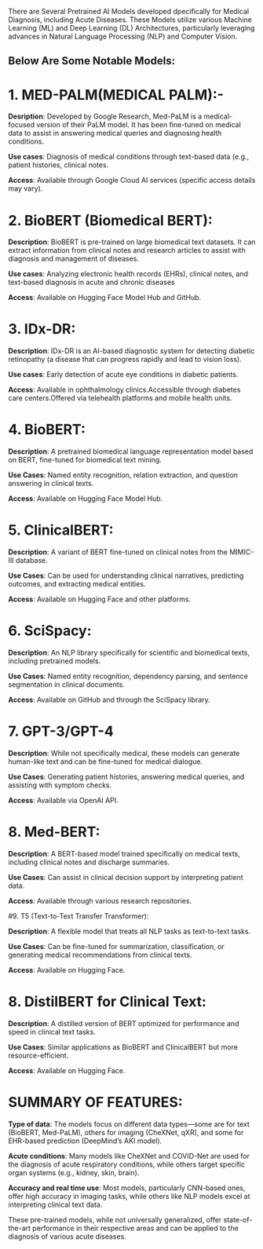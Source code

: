 There are Several Pretrained AI Models developed dpecifically for Medical Diagnosis, including Acute Diseases. These Models utilize various Machine Learning (ML) and Deep Learning (DL) Architectures, particularly leveraging advances in Natural Language Processing (NLP) and Computer Vision.

## Below Are Some Notable Models:

# 1. MED-PALM(MEDICAL PALM):-
      
**Desription**:  Developed by Google Research, Med-PaLM is a medical-focused version of their PaLM model. It has been fine-tuned on medical data to assist in answering medical queries and diagnosing health conditions.    

**Use cases**:  Diagnosis of medical conditions through text-based data (e.g., patient histories, clinical notes. 

**Access**: Available through Google Cloud AI services (specific access details may vary).



# 2. BioBERT (Biomedical BERT):
     
**Description**:  BioBERT is pre-trained on large biomedical text datasets. It can extract information from clinical notes and research articles to assist with diagnosis and management of diseases.
     
**Use cases**:  Analyzing electronic health records (EHRs), clinical notes, and text-based diagnosis in acute and chronic diseases

**Access**: Available on Hugging Face Model Hub and GitHub.



# 3. IDx-DR:


**Description**: IDx-DR is an AI-based diagnostic system for detecting diabetic retinopathy (a disease that can progress rapidly and lead to vision loss).

**Use cases**: Early detection of acute eye conditions in diabetic patients.

**Access**:  Available in ophthalmology clinics.Accessible through diabetes care centers.Offered via telehealth platforms and mobile health units.



# 4. BioBERT:

**Description**: A pretrained biomedical language representation model based on BERT, fine-tuned for biomedical text mining.

**Use Cases**: Named entity recognition, relation extraction, and question answering in clinical texts.

**Access**: Available on Hugging Face Model Hub.



# 5. ClinicalBERT:

**Description**: A variant of BERT fine-tuned on clinical notes from the MIMIC-III database.

**Use Cases**: Can be used for understanding clinical narratives, predicting outcomes, and extracting medical entities.

**Access**: Available on Hugging Face and other platforms.



# 6. SciSpacy:

**Description**: An NLP library specifically for scientific and biomedical texts, including pretrained models.

**Use Cases**: Named entity recognition, dependency parsing, and sentence segmentation in clinical documents.

**Access**: Available on GitHub and through the SciSpacy library.



# 7. GPT-3/GPT-4

**Description**: While not specifically medical, these models can generate human-like text and can be fine-tuned for medical dialogue.

**Use Cases**: Generating patient histories, answering medical queries, and assisting with symptom checks.

**Access**: Available via OpenAI API.



# 8. Med-BERT:

**Description**: A BERT-based model trained specifically on medical texts, including clinical notes and discharge summaries.

**Use Cases**: Can assist in clinical decision support by interpreting patient data.

**Access**: Available through various research repositories.



#9. T5 (Text-to-Text Transfer Transformer):

**Description**: A flexible model that treats all NLP tasks as text-to-text tasks.

**Use Cases**: Can be fine-tuned for summarization, classification, or generating medical recommendations from clinical texts.

**Access**: Available on Hugging Face.



# 8. DistilBERT for Clinical Text:

**Description**: A distilled version of BERT optimized for performance and speed in clinical text tasks.

**Use Cases**: Similar applications as BioBERT and ClinicalBERT but more resource-efficient.

**Access**: Available on Hugging Face.



# SUMMARY OF FEATURES:

**Type of data**: 
      The models focus on different data types—some are for text (BioBERT, Med-PaLM), others for imaging (CheXNet, qXR), and some for EHR-based prediction (DeepMind’s AKI model).

**Acute conditions**:
      Many models like CheXNet and COVID-Net are used for the diagnosis of acute respiratory conditions, while others target specific organ systems (e.g., kidney, skin, brain).

**Accuracy and real time use**:
      Most models, particularly CNN-based ones, offer high accuracy in imaging tasks, while others like NLP models excel at interpreting clinical text data.
      
These pre-trained models, while not universally generalized, offer state-of-the-art performance in their respective areas and can be applied to the diagnosis of various acute diseases. 
